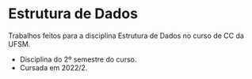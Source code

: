 # Estrutura de Dados

Trabalhos feitos para a disciplina Estrutura de Dados no curso de CC da UFSM.

- Disciplina do 2º semestre do curso.
- Cursada em 2022/2.

